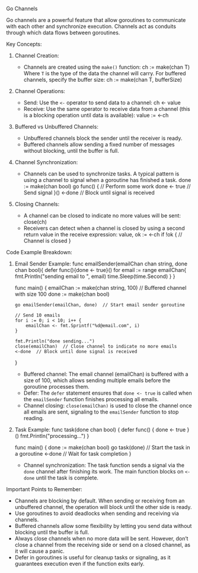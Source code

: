 
Go Channels

Go channels are a powerful feature that allow goroutines to communicate with each other and synchronize execution. Channels act as conduits through which data flows between goroutines.

Key Concepts:

1. Channel Creation:
   - Channels are created using the `make()` function:
     ch := make(chan T)
     Where `T` is the type of the data the channel will carry. For buffered channels, specify the buffer size:
     ch := make(chan T, bufferSize)

2. Channel Operations:
   - Send: Use the `<-` operator to send data to a channel:
     ch <- value
   - Receive: Use the same operator to receive data from a channel (this is a blocking operation until data is available):
     value := <-ch

3. Buffered vs Unbuffered Channels:
   - Unbuffered channels block the sender until the receiver is ready.
   - Buffered channels allow sending a fixed number of messages without blocking, until the buffer is full.

4. Channel Synchronization:
   - Channels can be used to synchronize tasks. A typical pattern is using a channel to signal when a goroutine has finished a task.
   done := make(chan bool)
   go func() {
       // Perform some work
       done <- true  // Send signal
   }()
   <-done  // Block until signal is received

5. Closing Channels:
   - A channel can be closed to indicate no more values will be sent:
     close(ch)
   - Receivers can detect when a channel is closed by using a second return value in the receive expression:
     value, ok := <-ch
     if !ok {
         // Channel is closed
     }

Code Example Breakdown:

1. Email Sender Example:
   func emailSender(emailChan chan string, done chan bool){
       defer func(){done <- true}()
       for email := range emailChan{
           fmt.Println("sending email to ", email)
           time.Sleep(time.Second)
       }
   }

   func main() {
       emailChan := make(chan string, 100)  // Buffered channel with size 100
       done := make(chan bool)
       
       go emailSender(emailChan, done)  // Start email sender goroutine

       // Send 10 emails
       for i := 0; i < 10; i++ {
           emailChan <- fmt.Sprintf("%d@email.com", i)
       }

       fmt.Println("done sending...")
       close(emailChan)  // Close channel to indicate no more emails
       <-done  // Block until done signal is received
   }

   - Buffered channel: The email channel (emailChan) is buffered with a size of 100, which allows sending multiple emails before the goroutine processes them.
   - Defer: The `defer` statement ensures that `done <- true` is called when the `emailSender` function finishes processing all emails.
   - Channel closing: `close(emailChan)` is used to close the channel once all emails are sent, signaling to the `emailSender` function to stop reading.

2. Task Example:
   func task(done chan bool) {
       defer func() { done <- true }()
       fmt.Println("processing...")
   }

   func main() {
       done := make(chan bool)
       go task(done)  // Start the task in a goroutine
       <-done  // Wait for task completion
   }

   - Channel synchronization: The task function sends a signal via the `done` channel after finishing its work. The main function blocks on `<-done` until the task is complete.

Important Points to Remember:

- Channels are blocking by default. When sending or receiving from an unbuffered channel, the operation will block until the other side is ready.
- Use goroutines to avoid deadlocks when sending and receiving via channels.
- Buffered channels allow some flexibility by letting you send data without blocking until the buffer is full.
- Always close channels when no more data will be sent. However, don’t close a channel from the receiving side or send on a closed channel, as it will cause a panic.
- Defer in goroutines is useful for cleanup tasks or signaling, as it guarantees execution even if the function exits early.
